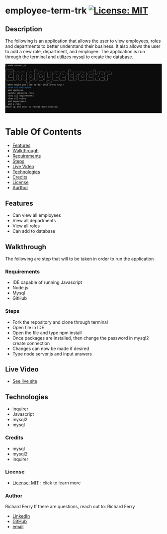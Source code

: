 # employee-term-trk     [![License: MIT](https://img.shields.io/badge/License-MIT-yellow.svg)](https://opensource.org/licenses/MIT)
## Description 
The following is an application that allows the user to view employees, roles and departments to better understand their business. It also allows the user to add a new role, department, and employee. The application is run through the terminal and utilizes mysql to create the database.

![termina-menu](/Assets/images/term_e.png)

# Table Of Contents
- [Features](#features)
- [Walkthrough](#walkthrough)
- [Requirements](#requirements)
- [Steps](#steps)
- [Live Video](#live-video)
- [Technologies](#technologies)
- [Credits](#credits)
- [License](#license)
- [Aurthor](#author)

## Features
* Can view all employees
* View all departments
* View all roles
* Can add to database

## Walkthrough
The following are step that will to be taken in order to run the application
### Requirements
* IDE capable of running Javascript
* Node.js
* Mysql
* GitHub

### Steps
* Fork the repository and clone through terminal
* Open file in IDE
* Open the file and type npm install
* Once packages are installed, then change the password in mysql2 create connection
* Changes can now be made if desired
* Type node server.js and input answers

## Live Video
* [See live site](https://drive.google.com/file/d/1bCA_kUxbK-0wA6hk4Dv1ofjmY2PV0NZj/view)

## Technologies
* inquirer
* Javascript
* mysql2
* mysql


### Credits
* mysql
* mysql2
* inquirer


### License
* [License: MIT](https://opensource.org/licenses/MIT) : click to learn more

### Author
Richard Ferry
If there are questions, reach out to: Richard Ferry
* [LinkedIn](https://www.linkedin.com/in/richard-ferry-83120514b/)
* [GitHub](https://github.com/rich-f-p)
* [email](mailto:richardfpro864@gmail.com)